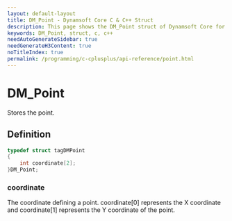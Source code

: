 ```yaml
---
layout: default-layout
title: DM_Point - Dynamsoft Core C & C++ Struct
description: This page shows the DM_Point struct of Dynamsoft Core for C & C++ Language.
keywords: DM_Point, struct, c, c++
needAutoGenerateSidebar: true
needGenerateH3Content: true
noTitleIndex: true
permalink: /programming/c-cplusplus/api-reference/point.html
---
```



# DM_Point

Stores the point.

## Definition

```c
typedef struct tagDMPoint
{
    int coordinate[2];
}DM_Point;
```

### coordinate

The coordinate defining a point. coordinate\[0\] represents the X coordinate and coordinate\[1\] represents the Y coordinate of the point.
